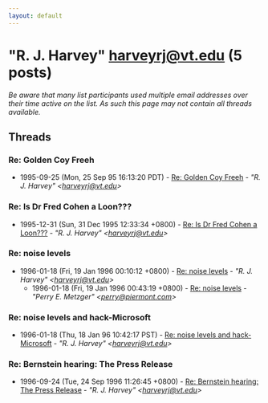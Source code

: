 ```yaml
---
layout: default
---
```


# "R. J. Harvey" <harveyrj@vt.edu> (5 posts)

_Be aware that many list participants used multiple email addresses over their time active on the list. As such this page may not contain all threads available._

## Threads

### Re: Golden Coy Freeh
+ 1995-09-25 (Mon, 25 Sep 95 16:13:20 PDT) - [Re: Golden Coy Freeh](/archive/1995/09/644a8a14c2b92e0fe9024318769f62ea36c47699528e6101f924dec05c16e10e) - _"R. J. Harvey" \<harveyrj@vt.edu\>_

### Re: Is Dr Fred Cohen a Loon???
+ 1995-12-31 (Sun, 31 Dec 1995 12:33:34 +0800) - [Re: Is Dr Fred Cohen a Loon???](/archive/1995/12/5a1c8060b493e6a5ba2cd2d2b938e096ccda61d83255ed5d7e37aed6d9cdfe1a) - _"R. J. Harvey" \<harveyrj@vt.edu\>_

### Re: noise levels
+ 1996-01-18 (Fri, 19 Jan 1996 00:10:12 +0800) - [Re: noise levels](/archive/1996/01/f661e24a39136f3f7fb33676e01d77a0b2973e457688466f35f0dbdf6a41977b) - _"R. J. Harvey" \<harveyrj@vt.edu\>_
  + 1996-01-18 (Fri, 19 Jan 1996 00:43:19 +0800) - [Re: noise levels](/archive/1996/01/22ade058f4d09211c1ef114ab1f9c7398aff88964b55fcec856bfe8bf885404e) - _"Perry E. Metzger" \<perry@piermont.com\>_

### Re: noise levels and hack-Microsoft
+ 1996-01-18 (Thu, 18 Jan 96 10:42:17 PST) - [Re: noise levels and hack-Microsoft](/archive/1996/01/304becb6483b78d45cd0eb366f0ec2099b556765b9a73f962db0bd1ce8aa9bf4) - _"R. J. Harvey" \<harveyrj@vt.edu\>_

### Re: Bernstein hearing: The Press Release
+ 1996-09-24 (Tue, 24 Sep 1996 11:26:45 +0800) - [Re: Bernstein hearing: The Press Release](/archive/1996/09/37bffcac92f462cc7f5d60dadbfcae29687041b645c20c76646e36d18dd4fdf0) - _"R. J. Harvey" \<harveyrj@vt.edu\>_

